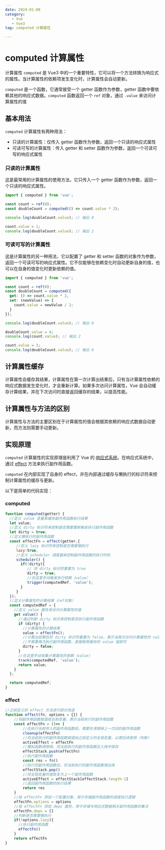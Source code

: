 ```yaml
---
date: 2024-01-08
category: 
   - Vue
   - Vue3
tag: computed 计算属性

---
```


# computed 计算属性
计算属性 `computed` 是 Vue3 中的一个重要特性，它可以将一个方法转换为响应式的属性。当计算属性的依赖项发生变化时，计算属性会自动更新。

`computed` 是一个函数，它通常接受一个 getter 函数作为参数，getter 函数中要依赖其他的响应式数据。`computed` 函数返回一个 `ref` 对象，通过 `.value` 来访问计算属性的值
## 基本用法
`computed` 计算属性有两种用法：
- 只读的计算属性：仅传入 getter 函数作为参数，返回一个只读的响应式属性
- 可读可写的计算属性：传入 getter 和 setter 函数作为参数，返回一个可读可写的响应式属性

### 只读的计算属性
这是最常用的计算属性的使用方法，它只传入一个 getter 函数作为参数，返回一个只读的响应式属性。
```js
import { computed } from 'vue';

const count = ref(0);
const doubleCount = computed(() => count.value * 2);

console.log(doubleCount.value); // 输出 0

count.value = 1;
console.log(doubleCount.value); // 输出 2
```
    
### 可读可写的计算属性
这是计算属性的另一种用法，它以配置了 getter 和 setter 函数的对象作为参数，返回一个可读可写的响应式属性。它不仅能够在依赖变化时自动更新自身的值，也可以在自身的值变化时更新依赖的值。
```js
import { computed } from 'vue';

const count = ref(0);
const doubleCount = computed({
  get: () => count.value * 2,
  set: (newValue) => {
    count.value = newValue / 2;
  }
});

console.log(doubleCount.value); // 输出 0

doubleCount.value = 4;
console.log(count.value); // 输出 2

count.value = 3;
console.log(doubleCount.value); // 输出 6
```
    
## 计算属性缓存
计算属性会缓存其结果，计算属性在第一次计算出结果后，只有当计算属性依赖的响应式数据发生变化时，才会重新计算。如果多次访问计算属性，Vue 会自动缓存计算结果，并在下次访问时直接返回缓存的结果，以提高性能。

## 计算属性与方法的区别
计算属性与方法的主要区别在于计算属性的值会根据其依赖的响应式数据自动更新，而方法则需要手动更新。

## 实现原理
`computed` 计算属性的实现原理是利用了 Vue 的 [响应式系统](/blog-vue/vue3/01.md)。在响应式系统中，通过 [effect](/blog-vue/vue3/01.md#执行副作用函数) 方法来执行副作用函数。

`computed` 在内部实现了自身的 effect，并在内部通过缓存与懒执行的标识符来控制计算属性的缓存与更新。
 
以下是简单的代码实现：
### computed
```js
function computed(getter) {
  //定义 value 变量来缓存副作用函数执行结果 
  let value;
  //定义 dirty 标识符来控制是否需要重新触发执行副作用函数
  let dirty = true;
  //定义懒执行的副作用函数
  const effectFn = effect(getter,{
     //定义 lazy 标识符来控制是否需要懒执行
     lazy:true,
     //定义 scheduler 调度器来控制副作用函数的执行时机
     scheduler() {
       if(!dirty){
          // 将 dirty 标识符重置为 true
          dirty = true;
          //在这里手动触发执行依赖（value）
          trigger(computedRef, 'value');
       }
     }
  });
  //定义计算属性的计算结果（ref对象）
  const computedRef = {
    //定义 value 属性来访问计算属性的值
    get value() {
      //通过判断 dirty 标识来控制是否执行副作用函数
      if (dirty) {
        //计算属性的计算结果
        value = effectFn();
        //计算出结果后将 dirty 标识符重置为 false，表示当再次访问计算属性的 value 值时，
        //不需要再次执行副作用函数，直接取用缓存的 value 值即可
        dirty = false;
      }
      //在这里手动收集计算属性的依赖（value）
      track(computedRef, 'value');
      return value;
    }
  };

  return computedRef;
}
```

### effect
```js
//之前定义的 effect 方法进行部分改造
function effect(fn, options = {}) {
    //将副作用函数赋值给全局变量，表示当前执行的副作用函数
    const effectFn = ()=> {
        //在执行当前传入的副作用函数前，需要先清理掉上一次旧的副作用函数
        cleanup(effectFn)
        //将当前执行的副作用函数赋值给之前定义的全局变量，以便后续使用（判断）
        activeEffect = effectFn
        //模拟函数调用栈，将当前执行的副作用函数压入栈中保存
        effectStack.push(effectFn)
        //执行副作用函数
        const res = fn()
        //执行完副作用函数后，将当前执行的副作用函数弹出栈
        effectStack.pop()
        //将全局变量的值恢复为上一个副作用函数
        activeEffect = effectStack[effectStack.length-1]
        //返回副作用函数的执行结果
        return res
    }
    //给 effectFn 添加一个配置对象，用于存储副作用函数的调度执行逻辑
    effectFn.options = options
    //给 effectFn 添加 deps 属性，用于存储与响应式数据相关副作用函数的集合
    effectFn.deps = []
    //判断是否需要懒执行
    if(!options.lazy){
      //执行副作用函数
      effectFn()
    }
    return effectFn
}
```